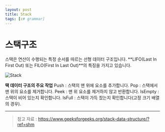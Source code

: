 ```yaml
---
layout: post
title: Stack
tags: [c# grammar]
---
```


# 스택구조

스택은 연산이 수행되는 특정 순서를 따르는 선형 데이터 구조입니다.
**LIFO(Last In First Out) 또는 FILO(First In Last Out)**의 특징을 가지고 있습니다.

![Stack](https://media.geeksforgeeks.org/wp-content/cdn-uploads/20230726165552/Stack-Data-Structure.png)

**택 데이터 구조의 주요 작업**
Push : 스택의 맨 위에 요소를 추가합니다.
Pop : 스택에서 맨 위의 요소를 제거합니다.
Peek : 맨 위 요소를 제거하지 않고 반환합니다.
IsEmpty : 스택이 비어 있는지 확인합니다.
IsFull : 스택이 가득 찼는지 확인합니다(고정 크기 배열의 경우).

___
> 참고 자료 : https://www.geeksforgeeks.org/stack-data-structure/?ref=shm